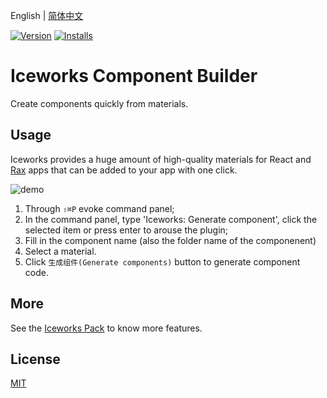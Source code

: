 English | [简体中文](./README.md)

[![Version](https://vsmarketplacebadge.apphb.com/version/iceworks-team.iceworks-component-builder.svg)](https://marketplace.visualstudio.com/items?itemName=iceworks-team.iceworks-component-builder)
[![Installs](https://vsmarketplacebadge.apphb.com/installs-short/iceworks-team.iceworks-component-builder.svg)](https://marketplace.visualstudio.com/items?itemName=iceworks-team.iceworks-component-builder)

# Iceworks Component Builder

Create components quickly from materials.

## Usage

Iceworks provides a huge amount of high-quality materials for React and [Rax](https://rax.js.org/) apps that can be added to your app with one click.

![demo](https://user-images.githubusercontent.com/56879942/87396941-2c069400-c5e6-11ea-8df8-f0ff5879da3b.gif)

1. Through `⇧⌘P` evoke command panel;
2. In the command panel, type 'Iceworks: Generate component', click the selected item or press enter to arouse the plugin;
3. Fill in the component name (also the folder name of the componenent)
2. Select a material.
3. Click `生成组件(Generate components)` button to generate component code.

## More

See the [Iceworks Pack](https://marketplace.visualstudio.com/items?itemName=iceworks-team.iceworks) to know more features.

## License

[MIT](https://github.com/ice-lab/iceworks/blob/master/LICENSE)
